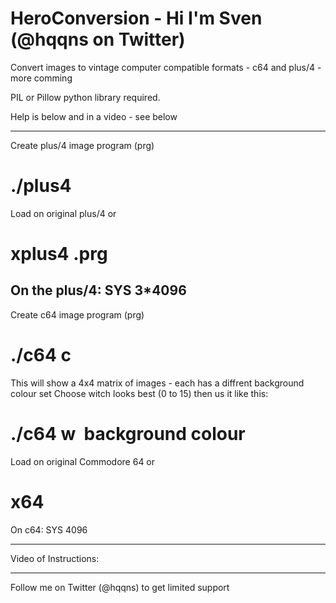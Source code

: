 # HeroConversion - Hi I'm Sven (@hqqns on Twitter)
Convert images to vintage computer compatible formats - c64 and plus/4 - more comming

PIL or Pillow python library required.

Help is below and in a video - see below

-------------------------------------------------
Create plus/4 image program (prg)
  # ./plus4 <image>
  
Load on original plus/4 or 
  # xplus4 <image>.prg
On the plus/4: 
  SYS 3*4096
-------------------------------------------------
Create c64 image program (prg)
  # ./c64 c <image>
  
This will show a 4x4 matrix of images - each has a diffrent background colour set 
Choose witch looks best (0 to 15) then us it like this:
  # ./c64 w <image> <programname> background colour 
  
Load on original Commodore 64 or 
  # x64 <image>
On c64:
  SYS 4096
  
---------------------------------------------------

Video of Instructions:
  
-------------------------------------------------  
  
Follow me on Twitter (@hqqns) to get limited support
